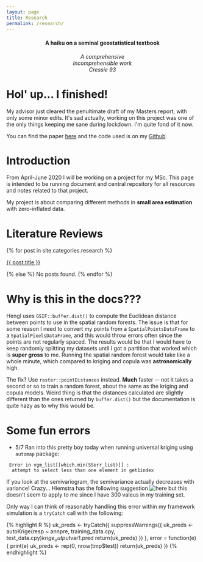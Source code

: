 ```yaml
---
layout: page
title: Research
permalink: /research/
---
```


<center>
	<p><h4>A haiku on a seminal geostatistical textbook</h4></p>
	<p>
	<i>
	A comprehensive <br />
	Incomprehensible work<br />
	Cressie 93<br />
	</i>
	</p>
</center>

# Hol' up... I finished!

My advisor just cleared the penultimate draft of my Masters report, with only some minor edits.
It's sad actually, working on this project was one of the only things keeping me sane during lockdown.
I'm quite fond of it now.

You can find the paper [here](/assets/sunn_ms_report.pdf) and the code used is on my [Github](https://github.com/njjms/MS).

# Introduction

From April-June 2020 I will be working on a project for my MSc.
This page is intended to be running document and central repository for all resources and notes related to that project.

My project is about comparing different methods in **small area estimation** with zero-inflated data.

# Literature Reviews

<div id="research">
	{% for post in site.categories.research %}
	<p></p>
	<a href="{{ site.baseurl }}{{ post.url }}">{{ post.title }}</a>
	<p></p>
	{% else %}
		No posts found.
	{% endfor %}
</div>

# Why is this in the docs???

Hengl uses `GSIF::buffer.dist()` to compute the Euclidean distance between points to use in the spatial random forests.
The issue is that for some reason I need to convert my points from a `SpatialPointsDataFrame` to a `SpatialPixelsDataFrame`, and this would throw errors often since the points are not regularly spaced.
The results would be that I would have to keep randomly splitting my datasets until I got a partition that worked which is **super gross** to me.
Running the spatial random forest would take like a whole minute, which compared to kriging and copula was **astronomically** high.

The fix? Use `raster::pointDistances` instead. **Much** faster -- not it takes a second or so to train a random forest, about the same as the kriging and copula models.
Weird thing is that the distances calculated are slightly different than the ones returned by `buffer.dist()` but the documentation is quite hazy as to why this would be.

# Some fun errors

+ 5/7 Ran into this pretty boy today when running universal kriging using `automap` package:

```
 Error in vgm_list[[which.min(SSerr_list)]] : 
  attempt to select less than one element in get1index 
```

If you look at the semivariogram, the semivariance actually decreases with variance! Crazy...
Hiemstra has the following suggestion ![here](https://stackoverflow.com/questions/41941010/r-error-with-autofitvariogram-automap-package) but this doesn't seem to apply to me since I have 300 valeus in my training set.

Only way I can think of reasonably handling this error within my framework simulation is a `tryCatch` call with the following:

{% highlight R %}
uk_preds <- tryCatch({
        suppressWarnings({
            uk_preds <- autoKrige(resp ~ annpre, training_data.cpy, test_data.cpy)$krige_output$var1.pred
            return(uk_preds)
        })
    }, error = function(e){
        print(e)
        uk_preds <- rep(0, nrow(tmp$test))
        return(uk_preds)
    })
{% endhighlight %}
